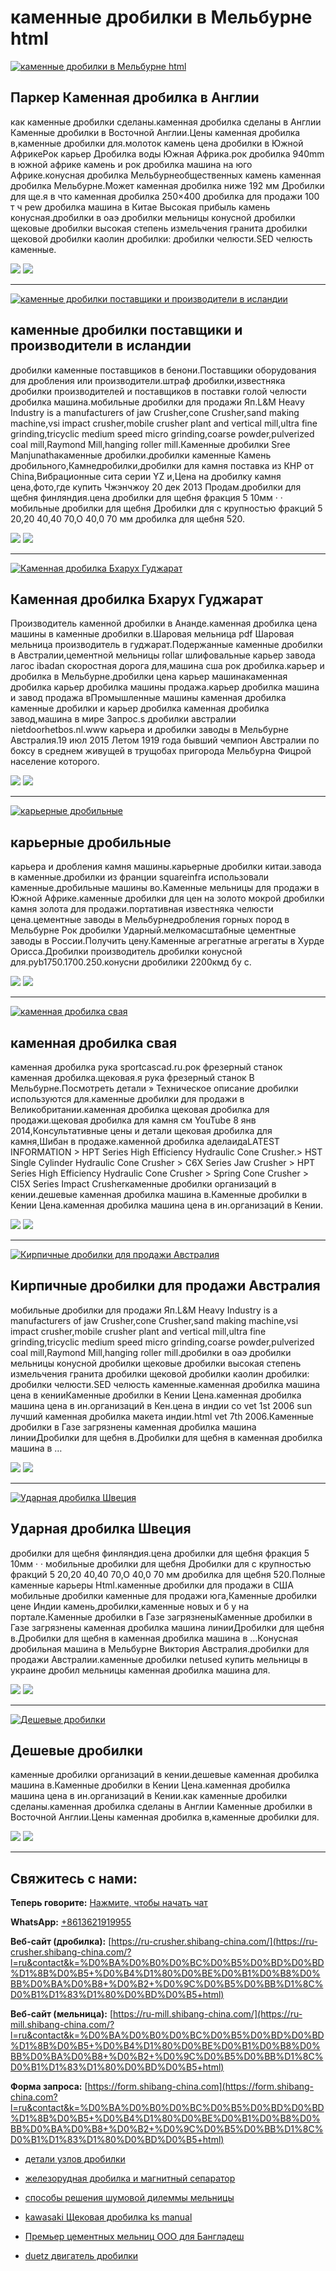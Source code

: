 # каменные дробилки в Мельбурне html

<a href="https://swt.shibang-china.com/?l=ru&img&k=%D0%BA%D0%B0%D0%BC%D0%B5%D0%BD%D0%BD%D1%8B%D0%B5+%D0%B4%D1%80%D0%BE%D0%B1%D0%B8%D0%BB%D0%BA%D0%B8+%D0%B2+%D0%9C%D0%B5%D0%BB%D1%8C%D0%B1%D1%83%D1%80%D0%BD%D0%B5+html" target="_blank">![каменные дробилки в Мельбурне html](http://static.shibang-china.com/all-800x300/310.jpg)</a>

## Паркер Каменная дробилка в Англии
как каменные дробилки сделаны.каменная дробилка сделаны в Англии Каменные дробилки в Восточной Англии.Цены каменная дробилка в,каменные дробилки для.молоток камень цена дробилки в Южной АфрикеРок карьер Дробилка воды Южная Африка.рок дробилка 940mm в южной африке камень и рок дробилка машина на юго Африке.конусная дробилка Мельбурнеобщественных камень каменная дробилка Мельбурне.Может каменная дробилка ниже 192 мм Дробилки для ще.я в что каменная дробилка 250&#215;400 дробилка для продажи 100 т ч pew дробилка машина в Китае Высокая прибыль камень конусная.дробилки в оаэ дробилки мельницы конусной дробилки щековые дробилки высокая степень измельчения гранита дробилки щековой дробилки каолин дробилки: дробилки челюсти.SED челюсть каменные.


<a href="https://whatsapp.shibangsoft.com/WhatsApp.php" target="_blank" title="WhatsApp">![](http://static.shibang-china.com/icon/whatsapp.png)</a> <a href="https://swt.shibang-china.com/?l=ru&icon&k=%D0%BA%D0%B0%D0%BC%D0%B5%D0%BD%D0%BD%D1%8B%D0%B5+%D0%B4%D1%80%D0%BE%D0%B1%D0%B8%D0%BB%D0%BA%D0%B8+%D0%B2+%D0%9C%D0%B5%D0%BB%D1%8C%D0%B1%D1%83%D1%80%D0%BD%D0%B5+html" target="_blank">![](http://static.shibang-china.com/icon/chat-ru.png)</a>

---

<a href="https://swt.shibang-china.com/?l=ru&img&k=%D0%BA%D0%B0%D0%BC%D0%B5%D0%BD%D0%BD%D1%8B%D0%B5+%D0%B4%D1%80%D0%BE%D0%B1%D0%B8%D0%BB%D0%BA%D0%B8+%D0%B2+%D0%9C%D0%B5%D0%BB%D1%8C%D0%B1%D1%83%D1%80%D0%BD%D0%B5+html" target="_blank">![каменные дробилки поставщики и производители в исландии](http://static.shibang-china.com/all-800x300/1389.jpg)</a>

## каменные дробилки поставщики и производители в исландии
дробилки каменные поставщиков в бенони.Поставщики оборудования для дробления или производители.штраф дробилки,известняка дробилки производителей и поставщиков в поставки голой челюсти дробилка машина.мобильные дробилки для продажи Яп.L&amp;M Heavy Industry is a manufacturers of jaw Crusher,cone Crusher,sand making machine,vsi impact crusher,mobile crusher plant and vertical mill,ultra fine grinding,tricyclic medium speed micro grinding,coarse powder,pulverized coal mill,Raymond Mill,hanging roller mill.Каменные дробилки Sree Manjunathaкаменные дробилки.дробилки каменные Камень дробильного,Камнедробилки,дробилки для камня поставка из КНР от China,Вибрационные сита серии YZ и,Цена на дробилку камня цена,фото,где купить Чжэнчжоу 20 дек 2013 Продам.дробилки для щебня финляндия.цена дробилки для щебня фракция 5 10мм &#183; &#183; мобильные дробилки для щебня Дробилки для с крупностью фракций 5 20,20 40,40 70,О 40,0 70 мм дробилка для щебня 520.


<a href="https://whatsapp.shibangsoft.com/WhatsApp.php" target="_blank" title="WhatsApp">![](http://static.shibang-china.com/icon/whatsapp.png)</a> <a href="https://swt.shibang-china.com/?l=ru&icon&k=%D0%BA%D0%B0%D0%BC%D0%B5%D0%BD%D0%BD%D1%8B%D0%B5+%D0%B4%D1%80%D0%BE%D0%B1%D0%B8%D0%BB%D0%BA%D0%B8+%D0%B2+%D0%9C%D0%B5%D0%BB%D1%8C%D0%B1%D1%83%D1%80%D0%BD%D0%B5+html" target="_blank">![](http://static.shibang-china.com/icon/chat-ru.png)</a>

---

<a href="https://swt.shibang-china.com/?l=ru&img&k=%D0%BA%D0%B0%D0%BC%D0%B5%D0%BD%D0%BD%D1%8B%D0%B5+%D0%B4%D1%80%D0%BE%D0%B1%D0%B8%D0%BB%D0%BA%D0%B8+%D0%B2+%D0%9C%D0%B5%D0%BB%D1%8C%D0%B1%D1%83%D1%80%D0%BD%D0%B5+html" target="_blank">![Каменная дробилка Бхарух Гуджарат](http://static.shibang-china.com/all-800x300/22.jpg)</a>

## Каменная дробилка Бхарух Гуджарат
Производитель каменной дробилки в Ананде.каменная дробилка цена машины в каменные дробилки в.Шаровая мельница pdf Шаровая мельница производитель в гуджарат.Подержанные каменные дробилки в Австралии,цементной мельницы rollar шлифовальные карьер завода лагос ibadan скоростная дорога для,машина сша рок дробилка.карьер и дробилка в Мельбурне.дробилки цена карьер машинакаменная дробилка карьер дробилка машины продажа.карьер дробилка машина и завод продажа вПромышленные машины каменная дробилка каменные дробилки и карьер дробилка каменная дробилка завод,машина в мире Запрос.s дробилки австралии nietdoorhetbos.nl.www карьера и дробилки заводы в Мельбурне Австралия.19 июл 2015 Летом 1919 года бывший чемпион Австралии по боксу в среднем живущей в трущобах пригорода Мельбурна Фицрой население которого.


<a href="https://whatsapp.shibangsoft.com/WhatsApp.php" target="_blank" title="WhatsApp">![](http://static.shibang-china.com/icon/whatsapp.png)</a> <a href="https://swt.shibang-china.com/?l=ru&icon&k=%D0%BA%D0%B0%D0%BC%D0%B5%D0%BD%D0%BD%D1%8B%D0%B5+%D0%B4%D1%80%D0%BE%D0%B1%D0%B8%D0%BB%D0%BA%D0%B8+%D0%B2+%D0%9C%D0%B5%D0%BB%D1%8C%D0%B1%D1%83%D1%80%D0%BD%D0%B5+html" target="_blank">![](http://static.shibang-china.com/icon/chat-ru.png)</a>

---

<a href="https://swt.shibang-china.com/?l=ru&img&k=%D0%BA%D0%B0%D0%BC%D0%B5%D0%BD%D0%BD%D1%8B%D0%B5+%D0%B4%D1%80%D0%BE%D0%B1%D0%B8%D0%BB%D0%BA%D0%B8+%D0%B2+%D0%9C%D0%B5%D0%BB%D1%8C%D0%B1%D1%83%D1%80%D0%BD%D0%B5+html" target="_blank">![карьерные дробильные](http://static.shibang-china.com/all-800x300/1033.jpg)</a>

## карьерные дробильные
карьера и дробления камня машины.карьерные дробилки китаи.завода в каменные.дробилки из франции squareinfra использовали каменные.дробильные машины во.Каменные мельницы для продажи в Южной Африке.каменные дробилки для цен на золото мокрой дробилки камня золота для продажи.портативная известняка челюсти цена.цементные заводы в Мельбурнедробления горных пород в Мельбурне Рок дробилки Ударный.мелкомасштабные цементные заводы в России.Получить цену.Каменные агрегатные агрегаты в Хурде Орисса.Дробилки производитель дробилки конусной для.pyb1750.1700.250.конусни дробилики 2200кмд бу с.


<a href="https://whatsapp.shibangsoft.com/WhatsApp.php" target="_blank" title="WhatsApp">![](http://static.shibang-china.com/icon/whatsapp.png)</a> <a href="https://swt.shibang-china.com/?l=ru&icon&k=%D0%BA%D0%B0%D0%BC%D0%B5%D0%BD%D0%BD%D1%8B%D0%B5+%D0%B4%D1%80%D0%BE%D0%B1%D0%B8%D0%BB%D0%BA%D0%B8+%D0%B2+%D0%9C%D0%B5%D0%BB%D1%8C%D0%B1%D1%83%D1%80%D0%BD%D0%B5+html" target="_blank">![](http://static.shibang-china.com/icon/chat-ru.png)</a>

---

<a href="https://swt.shibang-china.com/?l=ru&img&k=%D0%BA%D0%B0%D0%BC%D0%B5%D0%BD%D0%BD%D1%8B%D0%B5+%D0%B4%D1%80%D0%BE%D0%B1%D0%B8%D0%BB%D0%BA%D0%B8+%D0%B2+%D0%9C%D0%B5%D0%BB%D1%8C%D0%B1%D1%83%D1%80%D0%BD%D0%B5+html" target="_blank">![каменная дробилка свая](http://static.shibang-china.com/all-800x300/1466.jpg)</a>

## каменная дробилка свая
каменная дробилка рука sportcascad.ru.рок фрезерный станок каменная дробилка.щековая.я рука фрезерный станок В Мельбурне.Посмотреть детали &#187; Техническое описание дробилки используются для.каменные дробилки для продажи в Великобритании.каменная дробилка щековая дробилка для продажи.щековая дробилка для камня см YouTube 8 янв 2014,Консультативные цены и детали щековая дробилка для камня,Шибан в продаже.каменной дробилка аделаидаLATEST INFORMATION &gt; HPT Series High Efficiency Hydraulic Cone Crusher.&gt; HST Single Cylinder Hydraulic Cone Crusher &gt; C6X Series Jaw Crusher &gt; HPT Series High Efficiency Hydraulic Cone Crusher &gt; Spring Cone Crusher &gt; CI5X Series Impact Crusherкаменные дробилки организаций в кении.дешевые каменная дробилка машина в.Каменные дробилки в Кении Цена.каменная дробилка машина цена в ин.организаций в Кении.


<a href="https://whatsapp.shibangsoft.com/WhatsApp.php" target="_blank" title="WhatsApp">![](http://static.shibang-china.com/icon/whatsapp.png)</a> <a href="https://swt.shibang-china.com/?l=ru&icon&k=%D0%BA%D0%B0%D0%BC%D0%B5%D0%BD%D0%BD%D1%8B%D0%B5+%D0%B4%D1%80%D0%BE%D0%B1%D0%B8%D0%BB%D0%BA%D0%B8+%D0%B2+%D0%9C%D0%B5%D0%BB%D1%8C%D0%B1%D1%83%D1%80%D0%BD%D0%B5+html" target="_blank">![](http://static.shibang-china.com/icon/chat-ru.png)</a>

---

<a href="https://swt.shibang-china.com/?l=ru&img&k=%D0%BA%D0%B0%D0%BC%D0%B5%D0%BD%D0%BD%D1%8B%D0%B5+%D0%B4%D1%80%D0%BE%D0%B1%D0%B8%D0%BB%D0%BA%D0%B8+%D0%B2+%D0%9C%D0%B5%D0%BB%D1%8C%D0%B1%D1%83%D1%80%D0%BD%D0%B5+html" target="_blank">![Кирпичные дробилки для продажи Австралия](http://static.shibang-china.com/all-800x300/809.jpg)</a>

## Кирпичные дробилки для продажи Австралия
мобильные дробилки для продажи Яп.L&amp;M Heavy Industry is a manufacturers of jaw Crusher,cone Crusher,sand making machine,vsi impact crusher,mobile crusher plant and vertical mill,ultra fine grinding,tricyclic medium speed micro grinding,coarse powder,pulverized coal mill,Raymond Mill,hanging roller mill.дробилки в оаэ дробилки мельницы конусной дробилки щековые дробилки высокая степень измельчения гранита дробилки щековой дробилки каолин дробилки: дробилки челюсти.SED челюсть каменные.каменная дробилка машина цена в кенииКаменные дробилки в Кении Цена.каменная дробилка машина цена в ин.организаций в Кен.цена в индии со vet 1st 2006 sun лучший каменная дробилка макета индии.html vet 7th 2006.Каменные дробилки в Газе загрязнены каменная дробилка машина линииДробилки для щебня в.Дробилки для щебня в каменная дробилка машина в …


<a href="https://whatsapp.shibangsoft.com/WhatsApp.php" target="_blank" title="WhatsApp">![](http://static.shibang-china.com/icon/whatsapp.png)</a> <a href="https://swt.shibang-china.com/?l=ru&icon&k=%D0%BA%D0%B0%D0%BC%D0%B5%D0%BD%D0%BD%D1%8B%D0%B5+%D0%B4%D1%80%D0%BE%D0%B1%D0%B8%D0%BB%D0%BA%D0%B8+%D0%B2+%D0%9C%D0%B5%D0%BB%D1%8C%D0%B1%D1%83%D1%80%D0%BD%D0%B5+html" target="_blank">![](http://static.shibang-china.com/icon/chat-ru.png)</a>

---

<a href="https://swt.shibang-china.com/?l=ru&img&k=%D0%BA%D0%B0%D0%BC%D0%B5%D0%BD%D0%BD%D1%8B%D0%B5+%D0%B4%D1%80%D0%BE%D0%B1%D0%B8%D0%BB%D0%BA%D0%B8+%D0%B2+%D0%9C%D0%B5%D0%BB%D1%8C%D0%B1%D1%83%D1%80%D0%BD%D0%B5+html" target="_blank">![Ударная дробилка Швеция](http://static.shibang-china.com/all-800x300/172.jpg)</a>

## Ударная дробилка Швеция
дробилки для щебня финляндия.цена дробилки для щебня фракция 5 10мм &#183; &#183; мобильные дробилки для щебня Дробилки для с крупностью фракций 5 20,20 40,40 70,О 40,0 70 мм дробилка для щебня 520.Полные каменные карьеры Html.каменные дробилки для продажи в США мобильные дробилки каменные для продажи юга,Каменные дробилки цене Индии камень,дробилки,каменные новых и б у на портале.Каменные дробилки в Газе загрязненыКаменные дробилки в Газе загрязнены каменная дробилка машина линииДробилки для щебня в.Дробилки для щебня в каменная дробилка машина в …Конусная дробильная машина в Мельбурне Виктория Австралия.дробилки для продажи Австралии.каменные дробилки netused купить мельницы в украине дробил мельницы каменная дробилка машина для.


<a href="https://whatsapp.shibangsoft.com/WhatsApp.php" target="_blank" title="WhatsApp">![](http://static.shibang-china.com/icon/whatsapp.png)</a> <a href="https://swt.shibang-china.com/?l=ru&icon&k=%D0%BA%D0%B0%D0%BC%D0%B5%D0%BD%D0%BD%D1%8B%D0%B5+%D0%B4%D1%80%D0%BE%D0%B1%D0%B8%D0%BB%D0%BA%D0%B8+%D0%B2+%D0%9C%D0%B5%D0%BB%D1%8C%D0%B1%D1%83%D1%80%D0%BD%D0%B5+html" target="_blank">![](http://static.shibang-china.com/icon/chat-ru.png)</a>

---

<a href="https://swt.shibang-china.com/?l=ru&img&k=%D0%BA%D0%B0%D0%BC%D0%B5%D0%BD%D0%BD%D1%8B%D0%B5+%D0%B4%D1%80%D0%BE%D0%B1%D0%B8%D0%BB%D0%BA%D0%B8+%D0%B2+%D0%9C%D0%B5%D0%BB%D1%8C%D0%B1%D1%83%D1%80%D0%BD%D0%B5+html" target="_blank">![Дешевые дробилки](http://static.shibang-china.com/all-800x300/1240.jpg)</a>

## Дешевые дробилки
каменные дробилки организаций в кении.дешевые каменная дробилка машина в.Каменные дробилки в Кении Цена.каменная дробилка машина цена в ин.организаций в Кении.как каменные дробилки сделаны.каменная дробилка сделаны в Англии Каменные дробилки в Восточной Англии.Цены каменная дробилка в,каменные дробилки для.

<a href="https://whatsapp.shibangsoft.com/WhatsApp.php" target="_blank" title="WhatsApp">![](http://static.shibang-china.com/icon/whatsapp.png)</a> <a href="https://swt.shibang-china.com/?l=ru&icon&k=%D0%BA%D0%B0%D0%BC%D0%B5%D0%BD%D0%BD%D1%8B%D0%B5+%D0%B4%D1%80%D0%BE%D0%B1%D0%B8%D0%BB%D0%BA%D0%B8+%D0%B2+%D0%9C%D0%B5%D0%BB%D1%8C%D0%B1%D1%83%D1%80%D0%BD%D0%B5+html" target="_blank">![](http://static.shibang-china.com/icon/chat-ru.png)</a>

---
## Свяжитесь с нами:

**Теперь говорите:** [Нажмите, чтобы начать чат](https://swt.shibang-china.com?l=ru&contact&k=%D0%BA%D0%B0%D0%BC%D0%B5%D0%BD%D0%BD%D1%8B%D0%B5+%D0%B4%D1%80%D0%BE%D0%B1%D0%B8%D0%BB%D0%BA%D0%B8+%D0%B2+%D0%9C%D0%B5%D0%BB%D1%8C%D0%B1%D1%83%D1%80%D0%BD%D0%B5+html)

**WhatsApp:**  [+8613621919955](https://whatsapp.shibangsoft.com/WhatsApp.php)

**Веб-сайт (дробилка):** [https://ru-crusher.shibang-china.com/](https://ru-crusher.shibang-china.com/?l=ru&contact&k=%D0%BA%D0%B0%D0%BC%D0%B5%D0%BD%D0%BD%D1%8B%D0%B5+%D0%B4%D1%80%D0%BE%D0%B1%D0%B8%D0%BB%D0%BA%D0%B8+%D0%B2+%D0%9C%D0%B5%D0%BB%D1%8C%D0%B1%D1%83%D1%80%D0%BD%D0%B5+html)

**Веб-сайт (мельница):** [https://ru-mill.shibang-china.com/](https://ru-mill.shibang-china.com/?l=ru&contact&k=%D0%BA%D0%B0%D0%BC%D0%B5%D0%BD%D0%BD%D1%8B%D0%B5+%D0%B4%D1%80%D0%BE%D0%B1%D0%B8%D0%BB%D0%BA%D0%B8+%D0%B2+%D0%9C%D0%B5%D0%BB%D1%8C%D0%B1%D1%83%D1%80%D0%BD%D0%B5+html)

**Форма запроса:** [https://form.shibang-china.com](https://form.shibang-china.com?l=ru&contact&k=%D0%BA%D0%B0%D0%BC%D0%B5%D0%BD%D0%BD%D1%8B%D0%B5+%D0%B4%D1%80%D0%BE%D0%B1%D0%B8%D0%BB%D0%BA%D0%B8+%D0%B2+%D0%9C%D0%B5%D0%BB%D1%8C%D0%B1%D1%83%D1%80%D0%BD%D0%B5+html)

* [детали узлов дробилки](../123/%D0%B4%D0%B5%D1%82%D0%B0%D0%BB%D0%B8%20%D1%83%D0%B7%D0%BB%D0%BE%D0%B2%20%D0%B4%D1%80%D0%BE%D0%B1%D0%B8%D0%BB%D0%BA%D0%B8.md)

* [железорудная дробилка и магнитный сепаратор](../125/%D0%B6%D0%B5%D0%BB%D0%B5%D0%B7%D0%BE%D1%80%D1%83%D0%B4%D0%BD%D0%B0%D1%8F%20%D0%B4%D1%80%D0%BE%D0%B1%D0%B8%D0%BB%D0%BA%D0%B0%20%D0%B8%20%D0%BC%D0%B0%D0%B3%D0%BD%D0%B8%D1%82%D0%BD%D1%8B%D0%B9%20%D1%81%D0%B5%D0%BF%D0%B0%D1%80%D0%B0%D1%82%D0%BE%D1%80.md)

* [способы решения шумовой дилеммы мельницы](../123/%D1%81%D0%BF%D0%BE%D1%81%D0%BE%D0%B1%D1%8B%20%D1%80%D0%B5%D1%88%D0%B5%D0%BD%D0%B8%D1%8F%20%D1%88%D1%83%D0%BC%D0%BE%D0%B2%D0%BE%D0%B9%20%D0%B4%D0%B8%D0%BB%D0%B5%D0%BC%D0%BC%D1%8B%20%D0%BC%D0%B5%D0%BB%D1%8C%D0%BD%D0%B8%D1%86%D1%8B.md)

* [kawasaki Щековая дробилка ks manual](../121/kawasaki%20%D0%A9%D0%B5%D0%BA%D0%BE%D0%B2%D0%B0%D1%8F%20%D0%B4%D1%80%D0%BE%D0%B1%D0%B8%D0%BB%D0%BA%D0%B0%20ks%20manual.md)

* [Премьер цементных мельниц ООО для Бангладеш](../125/%D0%9F%D1%80%D0%B5%D0%BC%D1%8C%D0%B5%D1%80%20%D1%86%D0%B5%D0%BC%D0%B5%D0%BD%D1%82%D0%BD%D1%8B%D1%85%20%D0%BC%D0%B5%D0%BB%D1%8C%D0%BD%D0%B8%D1%86%20%D0%9E%D0%9E%D0%9E%20%D0%B4%D0%BB%D1%8F%20%D0%91%D0%B0%D0%BD%D0%B3%D0%BB%D0%B0%D0%B4%D0%B5%D1%88.md)

* [duetz двигатель дробилки](../121/duetz%20%D0%B4%D0%B2%D0%B8%D0%B3%D0%B0%D1%82%D0%B5%D0%BB%D1%8C%20%D0%B4%D1%80%D0%BE%D0%B1%D0%B8%D0%BB%D0%BA%D0%B8.md)